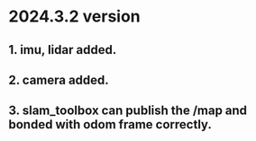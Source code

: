 # 2024.3.2 version
## 1. imu, lidar added.
## 2. camera added.
## 3. slam_toolbox can publish the /map and bonded with odom frame correctly.
